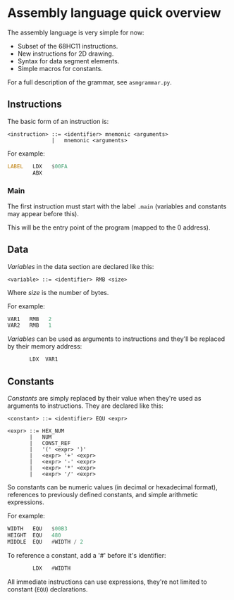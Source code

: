 # Assembly language quick overview

The assembly language is very simple for now:

* Subset of the 68HC11 instructions.
* New instructions for 2D drawing.
* Syntax for data segment elements.
* Simple macros for constants.

For a full description of the grammar, see `asmgrammar.py`.

## Instructions

The basic form of an instruction is:

```
<instruction> ::= <identifier> mnemonic <arguments>
              |   mnemonic <arguments>
```

For example:

``` asm
LABEL   LDX   $00FA
        ABX
```

### Main

The first instruction must start with the label `.main` (variables and
constants may appear before this).

This will be the entry point of the program (mapped to the 0 address).

## Data

*Variables* in the data section are declared like this:

```
<variable> ::= <identifier> RMB <size>
```

Where *size* is the number of bytes.

For example:

``` asm
VAR1   RMB   2
VAR2   RMB   1
```

*Variables* can be used as arguments to instructions and they'll be
replaced by their memory address:

``` asm
       LDX  VAR1
```

## Constants

*Constants* are simply replaced by their value when they're used as arguments
to instructions. They are declared like this:

```
<constant> ::= <identifier> EQU <expr>

<expr> ::= HEX_NUM
       |   NUM
       |   CONST_REF
       |   '(' <expr> ')'
       |   <expr> '+' <expr>
       |   <expr> '-' <expr>
       |   <expr> '*' <expr>
       |   <expr> '/' <expr>
```

So constants can be numeric values (in decimal or hexadecimal format),
references to previously defined constants, and simple arithmetic expressions.

For example:

``` asm
WIDTH   EQU   $00B3
HEIGHT  EQU   480
MIDDLE  EQU   #WIDTH / 2
```

To reference a constant, add a '#' before it's identifier:

``` asm
        LDX   #WIDTH
```

All immediate instructions can use expressions, they're not limited to constant
(`EQU`) declarations.
